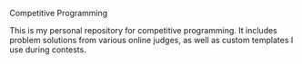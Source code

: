 Competitive Programming

This is my personal repository for competitive programming. It includes problem solutions from various online judges, as well as custom templates I use during contests.
